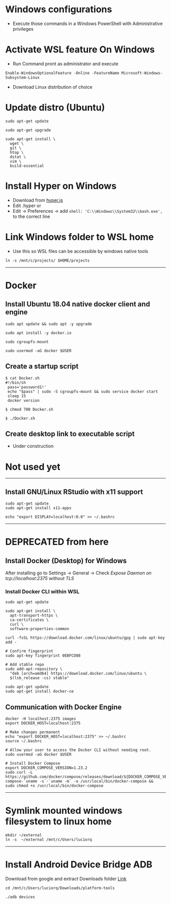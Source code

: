 # Windows configurations

* Execute those commands in a Windows PowerShell with Administrative privileges

# Activate WSL feature On Windows

* Run Command pront as administrator and execute

`Enable-WindowsOptionalFeature -Online -FeatureName Microsoft-Windows-Subsystem-Linux`

* Download Linux distribution of choice

# Update distro (Ubuntu)

```
sudo apt-get update

sudo apt-get upgrade

sudo apt-get install \
  wget \
  git \
  htop \
  dstat \
  vim \
  build-essential
```

# Install Hyper on Windows

* Download from [hyper.js](hyper.js)
* Edit .hyper or
* Edit -> Preferences -> add `shell: 'C:\\Windows\\System32\\bash.exe',` to the correct line

# Link Windows folder to WSL home

* Use this so WSL files can be accessible by windows native tools

`ln -s /mnt/c/projects/ $HOME/projects`

---

# Docker

## Install Ubuntu 18.04 native docker client and engine

```
sudo apt update && sudo apt -y upgrade

sudo apt install -y docker.io

sudo cgroupfs-mount

sudo usermod -aG docker $USER
```

## Create a startup script

```
$ cat Docker.sh
#!/bin/sh
 pass='password1!'
 echo "$pass" | sudo -S cgroupfs-mount && sudo service docker start
 sleep 15
 docker version

$ chmod 700 Docker.sh

$ ./Docker.sh
```

## Create desktop link to executable script

* Under construction

# Not used yet

----

## Install GNU/Linux RStudio with x11 support

```
sudo apt-get update
sudo apt-get install x11-apps

echo "export DISPLAY=localhost:0.0" >> ~/.bashrc
```

----

# DEPRECATED from here

## Install Docker (Desktop) for Windows

After installing go to Settings -> General -> Check *Expose Daemon on tcp://localhost:2375 without TLS*

### Install Docker CLI within WSL

```
sudo apt-get update

sudo apt-get install \
  apt-transport-https \
  ca-certificates \
  curl \
  software-properties-common

curl -fsSL https://download.docker.com/linux/ubuntu/gpg | sudo apt-key add -

# Confirm fingerprint
sudo apt-key fingerprint 0EBFCD88

# Add stable repo
sudo add-apt-repository \
  "deb [arch=amd64] https://download.docker.com/linux/ubuntu \
  $(lsb_release -cs) stable"

sudo apt-get update
sudo apt-get install docker-ce
```
## Communication with Docker Engine

```
docker -H localhost:2375 images
export DOCKER_HOST=localhost:2375

# Make changes permanent
echo "export DOCKER_HOST=localhost:2375" >> ~/.bashrc
source ~/.bashrc
```

```
# Allow your user to access the Docker CLI without needing root.
sudo usermod -aG docker $USER

# Install Docker Compose
export DOCKER_COMPOSE_VERSION=1.23.2
sudo curl -L https://github.com/docker/compose/releases/download/${DOCKER_COMPOSE_VERSION}/docker-compose-`uname -s`-`uname -m` -o /usr/local/bin/docker-compose &&
sudo chmod +x /usr/local/bin/docker-compose
```

----


# Symlink mounted windows filesystem to linux home

```
mkdir ~/external
ln -s  ~/external /mnt/c/Users/luciorq
```

----

# Install Android Device Bridge ADB

Download from google and extract Downloads folder
[Link](https://dl.google.com/android/repository/platform-tools-latest-linux.zip)

```
cd /mnt/c/Users/luciorq/Downloads/platform-tools

./adb devices
```
